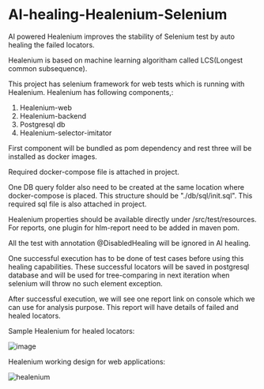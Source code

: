 # AI-healing-Healenium-Selenium
AI powered Healenium improves the stability of Selenium test by auto healing the failed locators.

Healenium is based on machine learning algoritham called LCS(Longest common subsequence).

This project has selenium framework for web tests which is running with Healenium. Healenium has following components,:
1. Healenium-web
2. Healenium-backend
3. Postgresql db
4. Healenium-selector-imitator

First component will be bundled as pom dependency and rest three will be installed as docker images.

Required docker-compose file is attached in project.

One DB query folder also need to be created at the same location where docker-compose is placed. 
This structure should be "./db/sql/init.sql". This required sql file is also attached in project.

Healenium properties should be available directly under /src/test/resources. For reports, one plugin for hlm-report need to be added in maven pom.

All the test with annotation @DisabledHealing will be ignored in AI healing.

One successful execution has to be done of test cases before using this healing capabilities. These successful locators will be saved in postgresql database
and will be used for tree-comparing in next iteration when selenium will throw no such element exception.

After successful execution, we will see one report link on console which we can use for analysis purpose. This report will have details of failed and healed locators.

Sample Healenium for healed locators:


![image](https://user-images.githubusercontent.com/70449523/227504777-cca4b7bd-003a-4590-b13d-f5d5e2f11956.png)


Healenium working design for web applications:

![healenium](https://user-images.githubusercontent.com/70449523/227505274-d020a439-a89d-410f-82d6-57fc6c55814d.png)
